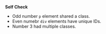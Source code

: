 **Self Check**

- Odd number <code>p</code> element shared a class.
- Even numebr <code>div</code> elements have unique IDs.
- Number 3 had multiple classes.